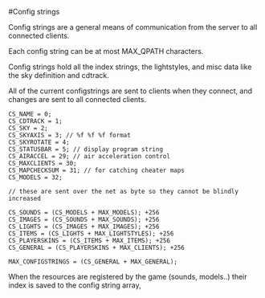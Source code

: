 #Config strings

Config strings are a general means of communication from the server to all connected clients.

Each config string can be at most MAX_QPATH characters.

Config strings hold all the index strings, the lightstyles, and misc data like the sky definition and cdtrack.

All of the current configstrings are sent to clients when they connect, and changes are sent to all connected clients.


	CS_NAME = 0;
	CS_CDTRACK = 1;
	CS_SKY = 2;
	CS_SKYAXIS = 3; // %f %f %f format 
	CS_SKYROTATE = 4;
	CS_STATUSBAR = 5; // display program string 
	CS_AIRACCEL = 29; // air acceleration control 
	CS_MAXCLIENTS = 30;
	CS_MAPCHECKSUM = 31; // for catching cheater maps 
	CS_MODELS = 32;
	
	// these are sent over the net as byte so they cannot be blindly increased
	
	CS_SOUNDS = (CS_MODELS + MAX_MODELS); +256
	CS_IMAGES = (CS_SOUNDS + MAX_SOUNDS); +256
	CS_LIGHTS = (CS_IMAGES + MAX_IMAGES); +256
	CS_ITEMS = (CS_LIGHTS + MAX_LIGHTSTYLES); +256
	CS_PLAYERSKINS = (CS_ITEMS + MAX_ITEMS); +256
	CS_GENERAL = (CS_PLAYERSKINS + MAX_CLIENTS); +256
	
	MAX_CONFIGSTRINGS = (CS_GENERAL + MAX_GENERAL);

When the resources are registered by the game (sounds, models..) their index is saved to the config string array, 